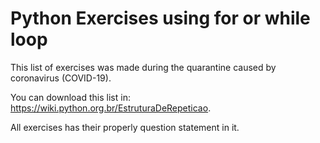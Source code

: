 # Python Exercises using for or while loop

This list of exercises was made during the quarantine caused by coronavirus (COVID-19).

You can download this list in: https://wiki.python.org.br/EstruturaDeRepeticao.

All exercises has their properly question statement in it. 
